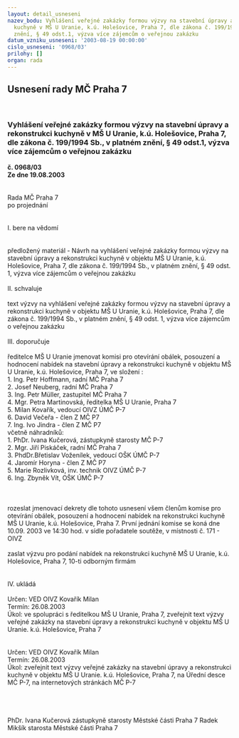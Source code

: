 ```yaml
---
layout: detail_usneseni
nazev_bodu: Vyhlášení veřejné zakázky formou výzvy na stavební úpravy a rekonstrukci
  kuchyně v MŠ U Uranie, k.ú. Holešovice, Praha 7, dle zákona č. 199/1994 Sb., v platném
  znění, § 49 odst.1, výzva více zájemcům o veřejnou zakázku
datum_vzniku_usneseni: '2003-08-19 00:00:00'
cislo_usneseni: '0968/03'
prilohy: []
organ: rada
---
```

<div id="ucUsn_pList" class="usn">
	<span><h2>Usnesení rady MČ Praha 7 </h2>
<br></span><div class="standBody">
<span><h3>Vyhlášení veřejné zakázky formou výzvy na stavební úpravy a rekonstrukci kuchyně v MŠ U Uranie, k.ú. Holešovice, Praha 7, dle zákona č. 199/1994 Sb., v platném znění, § 49 odst.1, výzva více zájemcům o veřejnou zakázku</h3></span><div class="center">
		<strong>č. 0968/03</strong><br>
	</div>
<div class="center">
		<strong>Ze dne 19.08.2003</strong><br><br>
	</div>
<br>Rada MČ Praha 7<br>po projednání<br><br><br>I.	bere na vědomí<br><br> <br>předložený materiál - Návrh na vyhlášení veřejné zakázky formou výzvy na stavební úpravy a rekonstrukci kuchyně v objektu MŠ U Uranie, k.ú. Holešovice, Praha 7, dle zákona č. 199/1994 Sb., v platném znění, § 49 odst. 1, výzva více zájemcům o veřejnou zakázku<br><br>II.	schvaluje <br><br>text výzvy na vyhlášení veřejné zakázky formou výzvy na stavební úpravy a  rekonstrukci kuchyně v objektu MŠ U Uranie, k.ú. Holešovice, Praha 7, dle zákona č. 199/1994 Sb.,  v platném znění, § 49 odst. 1, výzva více zájemcům o veřejnou zakázku<br> <br>III.	doporučuje<br><br>ředitelce MŠ U Uranie jmenovat komisi pro otevírání obálek, posouzení a hodnocení nabídek na  stavební úpravy a rekonstrukci kuchyně v objektu MŠ U Uranie, k.ú. Holešovice, Praha 7, ve složení :<br>1. Ing. Petr Hoffmann, radní MČ Praha 7<br>2. Josef Neuberg, radní MČ Praha 7<br>3. Ing. Petr Müller, zastupitel MČ Praha 7<br>4. Mgr. Petra Martinovská, ředitelka MŠ U Uranie, Praha 7<br>5. Milan Kovařík, vedoucí OIVZ ÚMČ  P-7<br>6. David Večeřa - člen Z MČ P7 <br>7. Ing. Ivo Jindra - člen Z MČ P7<br>včetně náhradníků:<br>1. PhDr. Ivana Kučerová, zástupkyně starosty MČ P-7<br>2. Mgr. Jiří Piskáček, radní MČ Praha 7<br>3. PhdDr.Břetislav Voženílek, vedoucí OŠK ÚMČ P-7<br>4. Jaromír Horyna  - člen Z MČ P7<br>5. Marie Rozlivková, inv. technik OIVZ ÚMČ P-7<br>6. Ing. Zbyněk Vít, OŠK ÚMČ P-7<br><br><br><br>rozeslat jmenovací dekrety dle tohoto usnesení všem členům komise pro otevírání obálek, posouzení a hodnocení nabídek na rekonstrukci kuchyně MŠ U Uranie, k.ú. Holešovice,  Praha 7. První jednání komise se koná dne 10.09. 2003  ve 14:30 hod. v sídle pořadatele soutěže, v místnosti č. 171 - OIVZ<br><br>zaslat výzvu pro podání nabídek na rekonstrukci kuchyně MŠ U Uranie, k.ú. Holešovice, Praha 7,    10-ti  odborným firmám<br><br><br>IV. 	ukládá <br><br>Určen:	VED OIVZ Kovařík Milan<br>Termín: 26.08.2003<br>Úkol:	ve spolupráci s ředitelkou MŠ U Uranie, Praha 7, zveřejnit text výzvy veřejné zakázky na stavební úpravy a rekonstrukci kuchyně v objektu MŠ U Uranie. k.ú. Holešovice, Praha 7<br> <br><br>Určen:	VED OIVZ Kovařík Milan<br>Termín: 26.08.2003<br>Úkol:	zveřejnit text výzvy veřejné zakázky na stavební úpravy a rekonstrukci kuchyně v objektu MŠ U Uranie. k.ú. Holešovice, Praha 7, na Úřední desce MČ P-7, na internetových stránkách MČ P-7<br> <br><br><br>	<br>PhDr. Ivana Kučerová zástupkyně starosty Městské části Praha 7	 Radek Mikšík starosta Městské části Praha 7<br>	<br><br>
</div>
</div>